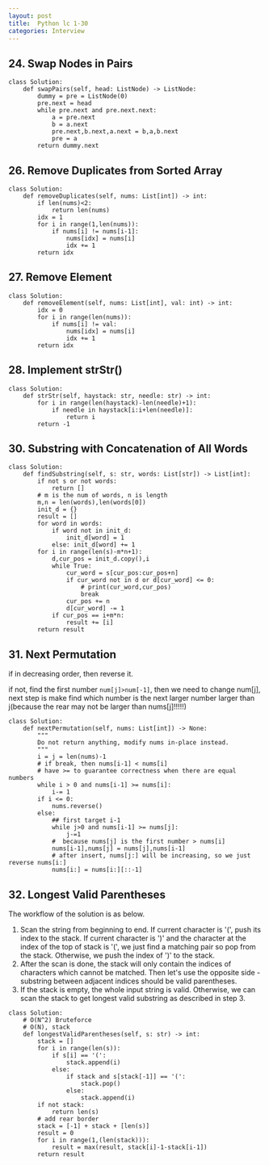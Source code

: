 ```yaml
---
layout: post
title:  Python lc 1-30
categories: Interview
---
```

## 24. Swap Nodes in Pairs
```
class Solution:
    def swapPairs(self, head: ListNode) -> ListNode:
        dummy = pre = ListNode(0)
        pre.next = head
        while pre.next and pre.next.next:
            a = pre.next
            b = a.next
            pre.next,b.next,a.next = b,a,b.next
            pre = a
        return dummy.next
```

## 26. Remove Duplicates from Sorted Array
```
class Solution:
    def removeDuplicates(self, nums: List[int]) -> int:
        if len(nums)<2:
            return len(nums)
        idx = 1
        for i in range(1,len(nums)):
            if nums[i] != nums[i-1]:
                nums[idx] = nums[i]
                idx += 1
        return idx
```

## 27. Remove Element   
```
class Solution:
    def removeElement(self, nums: List[int], val: int) -> int:
        idx = 0
        for i in range(len(nums)):
            if nums[i] != val:
                nums[idx] = nums[i]
                idx += 1
        return idx
```

## 28. Implement strStr()
```
class Solution:
    def strStr(self, haystack: str, needle: str) -> int:
        for i in range(len(haystack)-len(needle)+1):
            if needle in haystack[i:i+len(needle)]:
                return i
        return -1
```

## 30. Substring with Concatenation of All Words
```
class Solution:
    def findSubstring(self, s: str, words: List[str]) -> List[int]:
        if not s or not words:
            return []
        # m is the num of words, n is length
        m,n = len(words),len(words[0])
        init_d = {}
        result = []
        for word in words:
            if word not in init_d:
                init_d[word] = 1
            else: init_d[word] += 1
        for i in range(len(s)-m*n+1):
            d,cur_pos = init_d.copy(),i
            while True:
                cur_word = s[cur_pos:cur_pos+n]
                if cur_word not in d or d[cur_word] <= 0:
                    # print(cur_word,cur_pos)
                    break
                cur_pos += n
                d[cur_word] -= 1
            if cur_pos == i+m*n:
                result += [i]
        return result
```

## 31. Next Permutation
if in decreasing order, then reverse it.

if not, find the first number `num[j]>num[-1]`, then we need to change num[j], next step is make find which number is the next larger number larger than j(because the rear may not be larger than nums[j]!!!!!)

```
class Solution:
    def nextPermutation(self, nums: List[int]) -> None:
        """
        Do not return anything, modify nums in-place instead.
        """
        i = j = len(nums)-1
        # if break, then nums[i-1] < nums[i]
        # have >= to guarantee correctness when there are equal numbers
        while i > 0 and nums[i-1] >= nums[i]:
            i-= 1
        if i <= 0:
            nums.reverse()
        else:
            ## first target i-1
            while j>0 and nums[i-1] >= nums[j]:
                j-=1
            #  because nums[j] is the first number > nums[i]
            nums[i-1],nums[j] = nums[j],nums[i-1]
            # after insert, nums[j:] will be increasing, so we just reverse nums[i:]
            nums[i:] = nums[i:][::-1]
```

## 32. Longest Valid Parentheses
The workflow of the solution is as below.

1. Scan the string from beginning to end.
If current character is '(',
push its index to the stack. If current character is ')' and the
character at the index of the top of stack is '(', we just find a
matching pair so pop from the stack. Otherwise, we push the index of
')' to the stack.
2. After the scan is done, the stack will only
contain the indices of characters which cannot be matched. Then
let's use the opposite side - substring between adjacent indices
should be valid parentheses.
3. If the stack is empty, the whole input
string is valid. Otherwise, we can scan the stack to get longest
valid substring as described in step 3.

```
class Solution:
    # O(N^2) Bruteforce
    # O(N), stack
    def longestValidParentheses(self, s: str) -> int:
        stack = []
        for i in range(len(s)):
            if s[i] == '(':
                stack.append(i)
            else:
                if stack and s[stack[-1]] == '(':
                    stack.pop()
                else:
                    stack.append(i)
        if not stack:
            return len(s)
        # add rear border
        stack = [-1] + stack + [len(s)]
        result = 0
        for i in range(1,(len(stack))):
            result = max(result, stack[i]-1-stack[i-1])
        return result
```